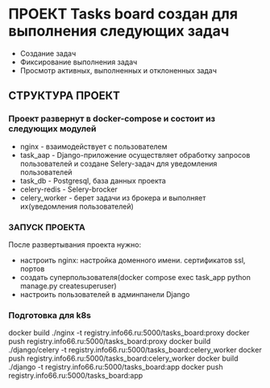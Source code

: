 # ПРОЕКТ Tasks board создан для выполнения следующих задач
- Создание задач
- Фиксирование выполнения задач
- Просмотр активных, выполненных и отклоненных задач

## СТРУКТУРА ПРОЕКТ
### Проект развернут в docker-compose и состоит из следующих модулей
- nginx - взаимодействует с пользователем
- task_aap - Django-приложение осуществляет обработку запросов пользователей и 
    создане Selery-задач для уведомления пользователей
- task_db - Postgresql, база данных проекта
- celery-redis - Selery-brocker
- celery_worker - берет задачи из брокера и выполняет их(уведомления пользователей)

### ЗАПУСК ПРОЕКТА
После развертывания проекта нужно:
- настроить nginx: настройка доменного имени. сертификатов ssl, портов
- создать суперпользователя(docker compose exec task_app python manage.py createsuperuser)
- настроить пользователей в админпанели Django

### Подготовка для k8s
docker build ./nginx -t registry.info66.ru:5000/tasks_board:proxy
docker push registry.info66.ru:5000/tasks_board:proxy
docker build ./django/celery -t registry.info66.ru:5000/tasks_board:celery_worker
docker push registry.info66.ru:5000/tasks_board:celery_worker
docker build ./django -t registry.info66.ru:5000/tasks_board:app
docker push registry.info66.ru:5000/tasks_board:app

